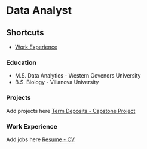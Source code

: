 # Data Analyst
## Shortcuts
- [Work Experience](#work-experience)






### Education
- M.S. Data Analytics - Western Govenors University
- B.S. Biology - Villanova University





   
### Projects
Add projects here
[Term Deposits - Capstone Project](https://github.com/andrew-mecchi/andrew-mecchi.github.io/blob/main/Python_Mecchi_CAPSTONE_Project.ipynb)






### Work Experience
Add jobs here
[Resume - CV](https://github.com/andrew-mecchi/andrew-mecchi.github.io/blob/main/assets/Mecchi_Resume.pdf)
